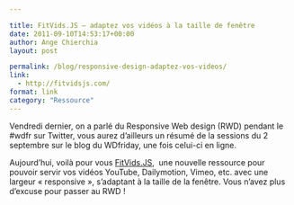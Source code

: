```yaml
---

title: FitVids.JS – adaptez vos vidéos à la taille de fenêtre
date: 2011-09-10T14:53:17+00:00
author: Ange Chierchia
layout: post

permalink: /blog/responsive-design-adaptez-vos-videos/
link:
  - http://fitvidsjs.com/
format: link
category: "Ressource"
---
```

Vendredi dernier, on a parlé du Responsive Web design (RWD) pendant le #wdfr sur Twitter, vous aurez d&rsquo;ailleurs un résumé de la sessions du 2 septembre sur le blog du WDfriday, une fois celui-ci en ligne.

Aujourd&rsquo;hui, voilà pour vous <a href="http://fitvidsjs.com/" target="_blank">FitVids.JS</a>,  une nouvelle ressource pour pouvoir servir vos vidéos YouTube, Dailymotion, Vimeo, etc. avec une largeur &laquo;&nbsp;responsive&nbsp;&raquo;, s&rsquo;adaptant à la taille de la fenêtre. Vous n&rsquo;avez plus d&rsquo;excuse pour passer au RWD !